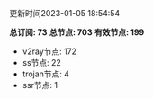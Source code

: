 更新时间2023-01-05 18:54:54

**总订阅: 73**
**总节点: 703**
**有效节点: 199**
- v2ray节点: 172
- ss节点: 22
- trojan节点: 4
- ssr节点: 1
